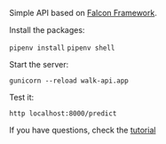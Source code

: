 Simple API based on [Falcon Framework](https://falconframework.org/).

Install the packages:

`pipenv install`
`pipenv shell`

Start the server:

`gunicorn --reload walk-api.app`

Test it:

`http localhost:8000/predict`

If you have questions, check the [tutorial](https://falcon.readthedocs.io/en/stable/user/tutorial.html)
